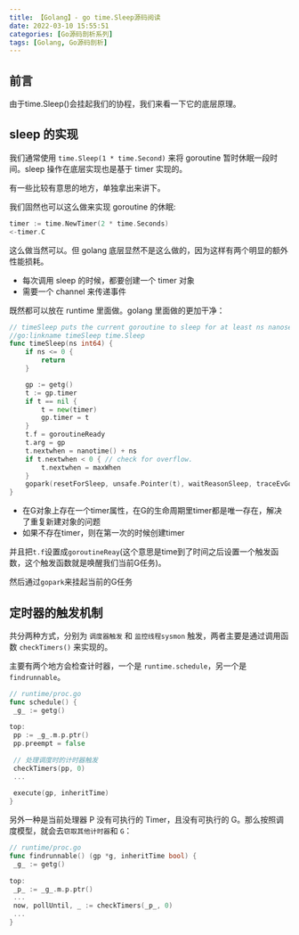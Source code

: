 ```yaml
---
title: 【Golang】- go time.Sleep源码阅读
date: 2022-03-10 15:55:51
categories: [Go源码剖析系列]
tags: [Golang, Go源码剖析]
---
```


## 前言

由于time.Sleep()会挂起我们的协程，我们来看一下它的底层原理。

<!-- more -->

## sleep 的实现

我们通常使用 `time.Sleep(1 * time.Second)` 来将 goroutine 暂时休眠一段时间。sleep 操作在底层实现也是基于 timer 实现的。

有一些比较有意思的地方，单独拿出来讲下。

我们固然也可以这么做来实现 goroutine 的休眠:

```go
timer := time.NewTimer(2 * time.Seconds)
<-timer.C
```

这么做当然可以。但 golang 底层显然不是这么做的，因为这样有两个明显的额外性能损耗。

- 每次调用 sleep 的时候，都要创建一个 timer 对象
- 需要一个 channel 来传递事件

既然都可以放在 runtime 里面做。golang 里面做的更加干净：

```go
// timeSleep puts the current goroutine to sleep for at least ns nanoseconds.
//go:linkname timeSleep time.Sleep
func timeSleep(ns int64) {
	if ns <= 0 {
		return
	}

	gp := getg()
	t := gp.timer
	if t == nil {
		t = new(timer)
		gp.timer = t
	}
	t.f = goroutineReady
	t.arg = gp
	t.nextwhen = nanotime() + ns
	if t.nextwhen < 0 { // check for overflow.
		t.nextwhen = maxWhen
	}
	gopark(resetForSleep, unsafe.Pointer(t), waitReasonSleep, traceEvGoSleep, 1)
}
```

- 在G对象上存在一个timer属性，在G的生命周期里timer都是唯一存在，解决了重复新建对象的问题
- 如果不存在timer，则在第一次的时候创建timer

并且把`t.f`设置成`goroutineReay`(这个意思是time到了时间之后设置一个触发函数，这个触发函数就是唤醒我们当前G任务)。

然后通过`gopark`来挂起当前的G任务

## 定时器的触发机制

共分两种方式，分别为 `调度器触发` 和 `监控线程sysmon` 触发，两者主要是通过调用函数 `checkTimers()` 来实现的。

主要有两个地方会检查计时器，一个是 `runtime.schedule`，另一个是 `findrunnable`。

```go
// runtime/proc.go
func schedule() { 
 _g_ := getg() 
 
top: 
 pp := _g_.m.p.ptr() 
 pp.preempt = false 
 
 // 处理调度时的计时器触发 
 checkTimers(pp, 0) 
 ... 
 
 execute(gp, inheritTime) 
}
```

另外一种是当前处理器 P 没有可执行的 Timer，且没有可执行的 G。那么按照调度模型，就会去`窃取其他计时器`和 `G`：

```go
// runtime/proc.go
func findrunnable() (gp *g, inheritTime bool) { 
 _g_ := getg() 
 
top: 
 _p_ := _g_.m.p.ptr() 
 ... 
 now, pollUntil, _ := checkTimers(_p_, 0) 
 ... 
} 
```